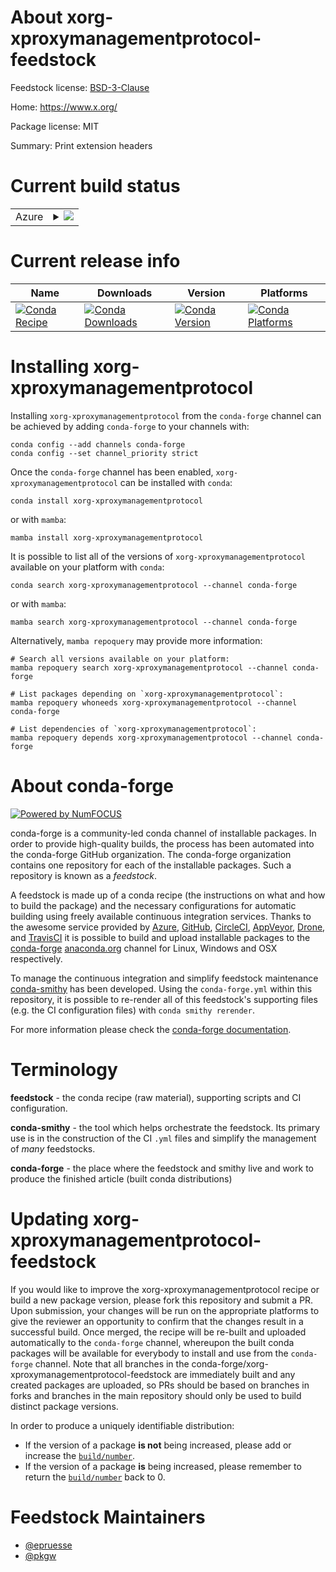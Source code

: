 About xorg-xproxymanagementprotocol-feedstock
=============================================

Feedstock license: [BSD-3-Clause](https://github.com/conda-forge/xorg-xproxymanagementprotocol-feedstock/blob/main/LICENSE.txt)

Home: https://www.x.org/

Package license: MIT

Summary: Print extension headers

Current build status
====================


<table>
    
  <tr>
    <td>Azure</td>
    <td>
      <details>
        <summary>
          <a href="https://dev.azure.com/conda-forge/feedstock-builds/_build/latest?definitionId=2221&branchName=main">
            <img src="https://dev.azure.com/conda-forge/feedstock-builds/_apis/build/status/xorg-xproxymanagementprotocol-feedstock?branchName=main">
          </a>
        </summary>
        <table>
          <thead><tr><th>Variant</th><th>Status</th></tr></thead>
          <tbody><tr>
              <td>linux_64</td>
              <td>
                <a href="https://dev.azure.com/conda-forge/feedstock-builds/_build/latest?definitionId=2221&branchName=main">
                  <img src="https://dev.azure.com/conda-forge/feedstock-builds/_apis/build/status/xorg-xproxymanagementprotocol-feedstock?branchName=main&jobName=linux&configuration=linux%20linux_64_" alt="variant">
                </a>
              </td>
            </tr><tr>
              <td>osx_64</td>
              <td>
                <a href="https://dev.azure.com/conda-forge/feedstock-builds/_build/latest?definitionId=2221&branchName=main">
                  <img src="https://dev.azure.com/conda-forge/feedstock-builds/_apis/build/status/xorg-xproxymanagementprotocol-feedstock?branchName=main&jobName=osx&configuration=osx%20osx_64_" alt="variant">
                </a>
              </td>
            </tr><tr>
              <td>win_64</td>
              <td>
                <a href="https://dev.azure.com/conda-forge/feedstock-builds/_build/latest?definitionId=2221&branchName=main">
                  <img src="https://dev.azure.com/conda-forge/feedstock-builds/_apis/build/status/xorg-xproxymanagementprotocol-feedstock?branchName=main&jobName=win&configuration=win%20win_64_" alt="variant">
                </a>
              </td>
            </tr>
          </tbody>
        </table>
      </details>
    </td>
  </tr>
</table>

Current release info
====================

| Name | Downloads | Version | Platforms |
| --- | --- | --- | --- |
| [![Conda Recipe](https://img.shields.io/badge/recipe-xorg--xproxymanagementprotocol-green.svg)](https://anaconda.org/conda-forge/xorg-xproxymanagementprotocol) | [![Conda Downloads](https://img.shields.io/conda/dn/conda-forge/xorg-xproxymanagementprotocol.svg)](https://anaconda.org/conda-forge/xorg-xproxymanagementprotocol) | [![Conda Version](https://img.shields.io/conda/vn/conda-forge/xorg-xproxymanagementprotocol.svg)](https://anaconda.org/conda-forge/xorg-xproxymanagementprotocol) | [![Conda Platforms](https://img.shields.io/conda/pn/conda-forge/xorg-xproxymanagementprotocol.svg)](https://anaconda.org/conda-forge/xorg-xproxymanagementprotocol) |

Installing xorg-xproxymanagementprotocol
========================================

Installing `xorg-xproxymanagementprotocol` from the `conda-forge` channel can be achieved by adding `conda-forge` to your channels with:

```
conda config --add channels conda-forge
conda config --set channel_priority strict
```

Once the `conda-forge` channel has been enabled, `xorg-xproxymanagementprotocol` can be installed with `conda`:

```
conda install xorg-xproxymanagementprotocol
```

or with `mamba`:

```
mamba install xorg-xproxymanagementprotocol
```

It is possible to list all of the versions of `xorg-xproxymanagementprotocol` available on your platform with `conda`:

```
conda search xorg-xproxymanagementprotocol --channel conda-forge
```

or with `mamba`:

```
mamba search xorg-xproxymanagementprotocol --channel conda-forge
```

Alternatively, `mamba repoquery` may provide more information:

```
# Search all versions available on your platform:
mamba repoquery search xorg-xproxymanagementprotocol --channel conda-forge

# List packages depending on `xorg-xproxymanagementprotocol`:
mamba repoquery whoneeds xorg-xproxymanagementprotocol --channel conda-forge

# List dependencies of `xorg-xproxymanagementprotocol`:
mamba repoquery depends xorg-xproxymanagementprotocol --channel conda-forge
```


About conda-forge
=================

[![Powered by
NumFOCUS](https://img.shields.io/badge/powered%20by-NumFOCUS-orange.svg?style=flat&colorA=E1523D&colorB=007D8A)](https://numfocus.org)

conda-forge is a community-led conda channel of installable packages.
In order to provide high-quality builds, the process has been automated into the
conda-forge GitHub organization. The conda-forge organization contains one repository
for each of the installable packages. Such a repository is known as a *feedstock*.

A feedstock is made up of a conda recipe (the instructions on what and how to build
the package) and the necessary configurations for automatic building using freely
available continuous integration services. Thanks to the awesome service provided by
[Azure](https://azure.microsoft.com/en-us/services/devops/), [GitHub](https://github.com/),
[CircleCI](https://circleci.com/), [AppVeyor](https://www.appveyor.com/),
[Drone](https://cloud.drone.io/welcome), and [TravisCI](https://travis-ci.com/)
it is possible to build and upload installable packages to the
[conda-forge](https://anaconda.org/conda-forge) [anaconda.org](https://anaconda.org/)
channel for Linux, Windows and OSX respectively.

To manage the continuous integration and simplify feedstock maintenance
[conda-smithy](https://github.com/conda-forge/conda-smithy) has been developed.
Using the ``conda-forge.yml`` within this repository, it is possible to re-render all of
this feedstock's supporting files (e.g. the CI configuration files) with ``conda smithy rerender``.

For more information please check the [conda-forge documentation](https://conda-forge.org/docs/).

Terminology
===========

**feedstock** - the conda recipe (raw material), supporting scripts and CI configuration.

**conda-smithy** - the tool which helps orchestrate the feedstock.
                   Its primary use is in the construction of the CI ``.yml`` files
                   and simplify the management of *many* feedstocks.

**conda-forge** - the place where the feedstock and smithy live and work to
                  produce the finished article (built conda distributions)


Updating xorg-xproxymanagementprotocol-feedstock
================================================

If you would like to improve the xorg-xproxymanagementprotocol recipe or build a new
package version, please fork this repository and submit a PR. Upon submission,
your changes will be run on the appropriate platforms to give the reviewer an
opportunity to confirm that the changes result in a successful build. Once
merged, the recipe will be re-built and uploaded automatically to the
`conda-forge` channel, whereupon the built conda packages will be available for
everybody to install and use from the `conda-forge` channel.
Note that all branches in the conda-forge/xorg-xproxymanagementprotocol-feedstock are
immediately built and any created packages are uploaded, so PRs should be based
on branches in forks and branches in the main repository should only be used to
build distinct package versions.

In order to produce a uniquely identifiable distribution:
 * If the version of a package **is not** being increased, please add or increase
   the [``build/number``](https://docs.conda.io/projects/conda-build/en/latest/resources/define-metadata.html#build-number-and-string).
 * If the version of a package **is** being increased, please remember to return
   the [``build/number``](https://docs.conda.io/projects/conda-build/en/latest/resources/define-metadata.html#build-number-and-string)
   back to 0.

Feedstock Maintainers
=====================

* [@epruesse](https://github.com/epruesse/)
* [@pkgw](https://github.com/pkgw/)


